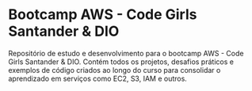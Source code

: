# Bootcamp AWS - Code Girls Santander & DIO 
Repositório de estudo e desenvolvimento para o bootcamp AWS - Code Girls Santander &amp; DIO. Contém todos os projetos, desafios práticos e exemplos de código criados ao longo do curso para consolidar o aprendizado em serviços como EC2, S3, IAM e outros.

